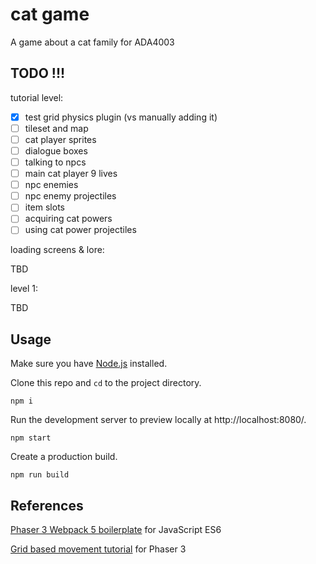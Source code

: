 # cat game

A game about a cat family for ADA4003

## TODO !!!

tutorial level:

- [x] test grid physics plugin (vs manually adding it)
- [ ] tileset and map
- [ ] cat player sprites
- [ ] dialogue boxes
- [ ] talking to npcs
- [ ] main cat player 9 lives
- [ ] npc enemies
- [ ] npc enemy projectiles
- [ ] item slots
- [ ] acquiring cat powers
- [ ] using cat power projectiles

loading screens & lore:

TBD

level 1:

TBD

## Usage

Make sure you have [Node.js](https://nodejs.org) installed.

Clone this repo and `cd` to the project directory.

```
npm i
```

Run the development server to preview locally at http://localhost:8080/.

```
npm start
```

Create a production build.

```
npm run build
```

## References

[Phaser 3 Webpack 5 boilerplate](https://github.com/sebsowter/phaser-webpack) for JavaScript ES6

[Grid based movement tutorial](https://medium.com/swlh/grid-based-movement-in-a-top-down-2d-rpg-with-phaser-3-e3a3486eb2fd) for Phaser 3

